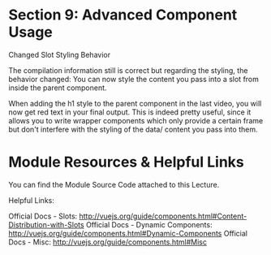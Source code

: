 # Section 9: Advanced Component Usage

Changed Slot Styling Behavior

The compilation information still is correct but regarding the styling, the behavior changed: You can now style the content you pass into a slot from inside the parent component.

When adding the h1 style to the parent component in the last video, you will now get red text in your final output. This is indeed pretty useful, since it allows you to write wrapper components which only provide a certain frame but don't interfere with the styling of the data/ content you pass into them.

# Module Resources & Helpful Links
You can find the Module Source Code attached to this Lecture.

Helpful Links:

Official Docs - Slots: http://vuejs.org/guide/components.html#Content-Distribution-with-Slots
Official Docs - Dynamic Components: http://vuejs.org/guide/components.html#Dynamic-Components
Official Docs - Misc: http://vuejs.org/guide/components.html#Misc
